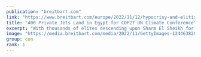 ```yaml
---
publication: "breitbart.com"
link: "https://www.breitbart.com/europe/2022/11/12/hypocrisy-and-elitism-400-private-jets-land-in-egypt-for-cop27-climate-conference/"
title: "400 Private Jets Land in Egypt for COP27 UN Climate Conference"
excerpt: "With thousands of elites descending upon Sharm El Sheikh for COP27 climate summit, 400 private jets have been seen landing in the Egypt."
image: "https://media.breitbart.com/media/2022/11/GettyImages-1244638206-2-640x335.jpg"
group: con
rank: 1
---
```

